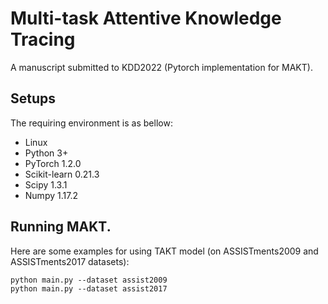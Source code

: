 # Multi-task Attentive Knowledge Tracing
A manuscript submitted to KDD2022 (Pytorch implementation for MAKT).

## Setups
The requiring environment is as bellow:  

- Linux 
- Python 3+
- PyTorch 1.2.0 
- Scikit-learn 0.21.3
- Scipy 1.3.1
- Numpy 1.17.2



## Running MAKT.
Here are some examples for using TAKT model (on ASSISTments2009 and ASSISTments2017 datasets):
```
python main.py --dataset assist2009 
python main.py --dataset assist2017
```
